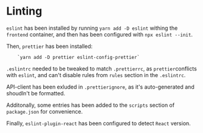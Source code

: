 # Linting

`eslint` has been installed by running `yarn add -D eslint` withing the
`frontend` container, and then has been configured with `npx eslint --init`.

Then, `prettier` has been installed:

        `yarn add -D prettier eslint-config-prettier`

`.eslintrc` needed to be tweaked to match `.prettierrc`,
as `prettier`conflicts with `eslint`, and can't disable rules from `rules`
section in the `.eslintrc`.

API-client has been exluded in `.prettierignore`, as it's auto-generated and
shoudln't be formatted.

Additonally, some entries has been added to the `scripts` section of `package.json`
for convenience.

Finally, `eslint-plugin-react` has been configured to detect `React` version.
